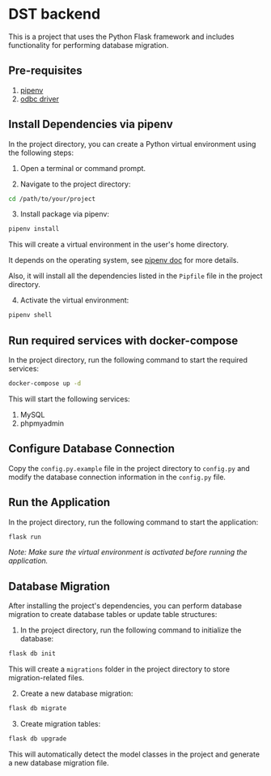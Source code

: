 # DST backend

This is a project that uses the Python Flask framework and includes functionality for performing database migration.

## Pre-requisites

1. [pipenv](https://pipenv.pypa.io/en/latest/)
2. [odbc driver](https://docs.microsoft.com/en-us/sql/connect/odbc/download-odbc-driver-for-sql-server?view=sql-server-ver15)

## Install Dependencies via pipenv

In the project directory, you can create a Python virtual environment using the following steps:

1. Open a terminal or command prompt.

2. Navigate to the project directory:

```bash
cd /path/to/your/project
```

3. Install package via pipenv:

```bash
pipenv install
```

This will create a virtual environment in the user's home directory.

It depends on the operating system, see [pipenv doc](https://pipenv.pypa.io/en/latest/virtualenv/#custom-virtual-environment-location) for more details.

Also, it will install all the dependencies listed in the `Pipfile` file in the project directory.

4. Activate the virtual environment:

```bash
pipenv shell
```

## Run required services with docker-compose

In the project directory, run the following command to start the required services:

```bash
docker-compose up -d
```

This will start the following services:

1. MySQL
2. phpmyadmin

## Configure Database Connection

Copy the `config.py.example` file in the project directory to `config.py` and modify the database connection information in the `config.py` file.

## Run the Application

In the project directory, run the following command to start the application:

```bash
flask run
```

_Note: Make sure the virtual environment is activated before running the application._

## Database Migration

After installing the project's dependencies, you can perform database migration to create database tables or update table structures:

1. In the project directory, run the following command to initialize the database:

```bash
flask db init
```

This will create a `migrations` folder in the project directory to store migration-related files.

2. Create a new database migration:

```bash
flask db migrate
```

3. Create migration tables:

```bash
flask db upgrade
```

This will automatically detect the model classes in the project and generate a new database migration file.
